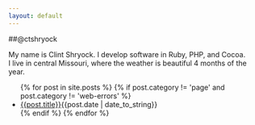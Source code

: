 ```yaml
---
layout: default
---
```


##@ctshryock

My name is Clint Shryock.  I develop software in Ruby, PHP, and Cocoa.  
I live in central Missouri, where the weather is beautiful 4 months of the year.

<ul>
{% for post in site.posts %}
    {% if post.category != 'page' and post.category != 'web-errors' %}
        <li><a href="{{post.url}}">{{post.title}}</a><span class="post-date-archive">{{post.date | date_to_string}} </span></li>
    {% endif %}
{% endfor %}
</ul>